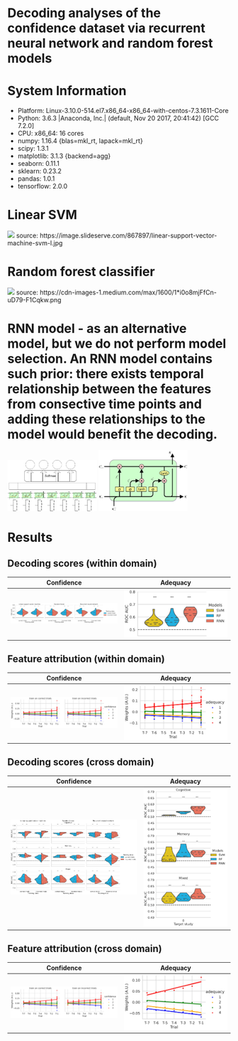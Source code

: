 # Decoding analyses of the confidence dataset via recurrent neural network and random forest models

# System Information
- Platform:      Linux-3.10.0-514.el7.x86_64-x86_64-with-centos-7.3.1611-Core
- Python:        3.6.3 |Anaconda, Inc.| (default, Nov 20 2017, 20:41:42)  [GCC 7.2.0]
- CPU:           x86_64: 16 cores
- numpy:         1.16.4 {blas=mkl_rt, lapack=mkl_rt}
- scipy:         1.3.1
- matplotlib:    3.1.3 {backend=agg}
- seaborn:       0.11.1
- sklearn:       0.23.2
- pandas:        1.0.1
- tensorflow:    2.0.0

# Linear SVM
<img src="https://image.slideserve.com/867897/linear-support-vector-machine-svm-l.jpg" width="50%" />
source: https://image.slideserve.com/867897/linear-support-vector-machine-svm-l.jpg

# Random forest classifier
<img src="https://cdn-images-1.medium.com/max/1600/1*i0o8mjFfCn-uD79-F1Cqkw.png">
source: https://cdn-images-1.medium.com/max/1600/1*i0o8mjFfCn-uD79-F1Cqkw.png

# RNN model - as an alternative model, but we do not perform model selection. An RNN model contains such prior: there exists temporal relationship between the features from consective time points and adding these relationships to the model would benefit the decoding. 
<p float="left">
  <img src="https://github.com/nmningmei/decoding_confidence_dataset/blob/main/figures/RNN%20model%20confidence%20database.jpg" width="40%" /> <img src="https://github.com/nmningmei/decoding_confidence_dataset/blob/main/figures/external-content.duckduckgo.com.jpg" width="40%" />
</p>


# Results
## Decoding scores (within domain)
Confidence             |  Adequacy
:-------------------------:|:-------------------------:
![cws](https://github.com/nmningmei/decoding_confidence_dataset/blob/main/figures/confidence/LOO/scores.jpg)  |  ![aws](https://github.com/nmningmei/decoding_confidence_dataset/blob/main/figures/adequacy/LOO/scores.jpg)

## Feature attribution (within domain)
Confidence             |  Adequacy
:-------------------------:|:-------------------------:
![cwf](https://github.com/nmningmei/decoding_confidence_dataset/blob/main/figures/confidence/LOO/features.jpg)  |  ![awf](https://github.com/nmningmei/decoding_confidence_dataset/blob/main/figures/adequacy/LOO/features.jpg)

## Decoding scores (cross domain)
Confidence             |  Adequacy
:-------------------------:|:-------------------------:
![ccs](https://github.com/nmningmei/decoding_confidence_dataset/blob/main/figures/confidence/cross_domain/scores.jpg)  |  ![acs](https://github.com/nmningmei/decoding_confidence_dataset/blob/main/figures/adequacy/cross_domain/scores.jpg)

## Feature attribution (cross domain)
Confidence             |  Adequacy
:-------------------------:|:-------------------------:
![ccf](https://github.com/nmningmei/decoding_confidence_dataset/blob/main/figures/confidence/cross_domain/features.jpg)  |  ![acf](https://github.com/nmningmei/decoding_confidence_dataset/blob/main/figures/adequacy/cross_domain/features.jpg)


